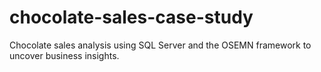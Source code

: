 # chocolate-sales-case-study
Chocolate sales analysis using SQL Server and the OSEMN framework to uncover business insights.
